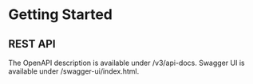 # Getting Started


## REST API
The OpenAPI description is available under /v3/api-docs.
Swagger UI is available under /swagger-ui/index.html.